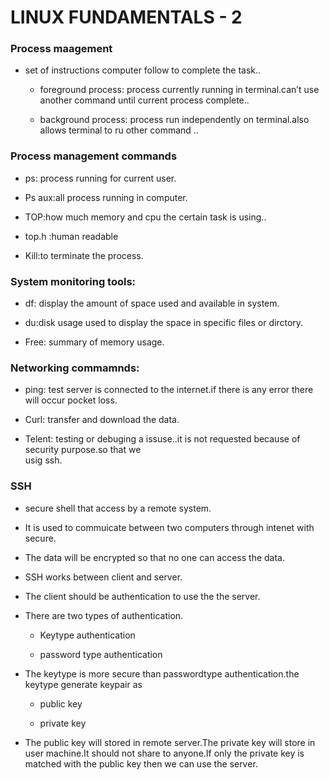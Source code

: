 # LINUX FUNDAMENTALS - 2

### Process maagement

  - set of instructions computer follow to complete the task..

    - foreground process: process currently running in terminal.can’t use another command until current process complete..

    - background process: process run independently on terminal.also allows terminal to ru other command ..

### Process management commands
    
  - ps: process running for current user.

  - Ps aux:all process running in computer.

  - TOP:how much memory and cpu the certain task is using..

  - top.h :human readable

  - Kill:to terminate the process.

### System monitoring tools:

  - df: display the amount of space used and available in system.
 
  - du:disk usage used to display the space in specific files or dirctory.

  - Free: summary of memory usage.

### Networking commamnds:

  - ping:  test server is connected to the internet.if there is any error there will occur pocket loss.

  - Curl: transfer and download the data.

  - Telent: testing or debuging a issuse..it is not requested because of security purpose.so that we                                                
                      usig ssh.

### SSH

- secure shell that access by a remote system.

- It is used to commuicate between two                              	    computers through intenet with secure.

- The data will be encrypted so that no one can access the data.

- SSH works between client and server.

- The client should be authentication to use the the server.
              
- There are two types of authentication.

    - Keytype authentication
      
    - password type authentication

- The keytype is more secure than passwordtype authentication.the keytype generate keypair as 

    - public key
    
    - private key

- The public key will stored in remote server.The private key will store in user machine.It should not share to anyone.If  only the private key is matched with the public key then we can use the server.
